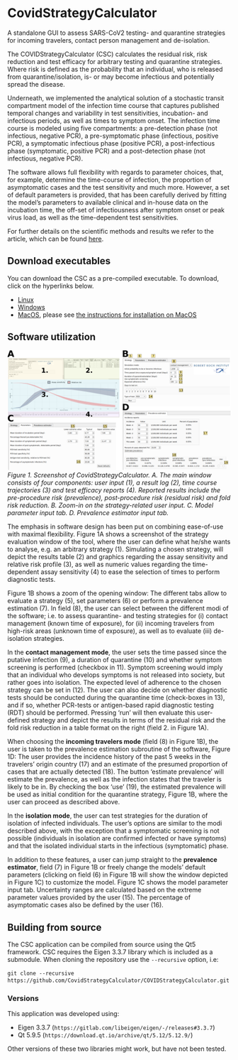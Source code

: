 # CovidStrategyCalculator
A standalone GUI to assess SARS-CoV2 testing- and  quarantine  strategies for incoming travelers, contact person management and de-isolation.

The COVIDStrategyCalculator (CSC) calculates the residual risk, risk reduction and test efficacy for arbitrary testing and  quarantine strategies. Where risk is defined as the probability that an individual, who is released from quarantine/isolation, is- or may become infectious and potentially spread the disease.

Underneath, we implemented the analytical solution of a stochastic transit compartment model of the infection time course that captures published temporal changes and variability in test sensitivities, incubation- and infectious periods, as well as times to symptom onset. The infection time course is modeled using five compartments: a pre-detection phase (not infectious, negative PCR), a pre-symptomatic phase (infectious, positive PCR), a symptomatic infectious phase (positive PCR), a post-infectious phase (symptomatic, positive PCR) and a post-detection phase (not infectious, negative PCR).

The software allows full flexibility with regards to parameter choices, that, for example, determine the time-course of infection, the proportion of asymptomatic cases and the test sensitivity and much more. However, a set of default parameters is provided, that has been carefully derived by fitting the model’s parameters to available clinical and in-house data on the incubation time, the off-set of infectiousness after symptom onset or peak virus load, as well as the time-dependent test sensitivities.

For further details on the scientific methods and results we refer to the article, which can be found [here](https://doi.org/10.1101/2020.11.18.20233825).

## Download executables
You can download the CSC as a pre-compiled executable. To download, click on the hyperlinks below.
* [Linux](https://github.com/CovidStrategyCalculator/CovidStrategyCalculator/raw/main/executables/Linux/CovidStrategyCalculator)
* [Windows](https://github.com/CovidStrategyCalculator/CovidStrategyCalculator/raw/main/executables/Windows/CovidStrategyCalculator.exe)
* [MacOS](https://github.com/CovidStrategyCalculator/CovidStrategyCalculator/archive/main.zip), please see [the instructions for installation on MacOS](https://github.com/CovidStrategyCalculator/CovidStrategyCalculator/blob/main/resources/InstructionsMacOS.pdf)

## Software utilization
![overview-image](resources/overview.png)
*Figure 1. Screenshot of CovidStrategyCalculator. A. The main window consists of four components: user input (1), a result log (2), time course trajectories (3) and test efficacy reports (4). Reported results include the pre-procedure risk (prevalence), post-procedure risk (residual risk) and fold risk reduction. B. Zoom-in on the strategy-related user input. C. Model parameter input tab. D. Prevalence estimator input tab.*

The emphasis in software design has been put on combining ease-of-use with maximal flexibility.  Figure 1A shows a screenshot of the strategy evaluation window of the tool, where the user can define what he/she wants to analyse, e.g. an arbitrary strategy (1). Simulating a chosen strategy, will depict the results table (2) and graphics regarding the assay sensitivity and relative risk profile (3), as well as numeric values regarding the time-dependent assay sensitivity (4) to ease the selection of times to perform diagnostic tests.

Figure 1B shows a zoom of the opening window: The different tabs allow to evaluate a strategy (5), set parameters (6) or perform a prevalence estimation (7).  In field (8), the user can select between the different modi of the software; i.e. to assess quarantine- and testing strategies for (i) contact management (known time of exposure), for (ii) incoming travelers from high-risk areas (unknown time of exposure), as well as to evaluate (iii) de-isolation strategies.

In the **contact management mode**, the user sets the time passed since the putative infection (9), a duration of quarantine (10) and whether symptom screening is performed (checkbox in 11). Symptom screening would imply that an individual who develops symptoms is not released into society, but rather goes into isolation. The expected level of adherence to the chosen strategy can be set in (12). The user can also decide on whether diagnostic tests should be conducted during the quarantine time (check-boxes in 13), and if so, whether PCR-tests or antigen-based rapid diagnostic testing (RDT) should be performed. Pressing ‘run’ will then evaluate this user-defined strategy and depict the results in terms of the residual risk and the fold risk reduction in a table format on the right (field 2. in Figure 1A).

When choosing the **incoming travelers mode** (field (8) in Figure 1B), the user is taken to the prevalence estimation subroutine of the software, Figure 1D: The user provides the incidence history of the past 5 weeks in the travelers’ origin country (17) and an estimate of the presumed proportion of cases that are actually detected (18). The button ‘estimate prevalence’ will estimate the prevalence, as well as the infection states that the traveler is likely to be in. By checking the box ‘use’ (19), the estimated prevalence will be used as initial condition for the quarantine strategy, Figure 1B, where the user can proceed as described above.

In the **isolation mode**, the user can test strategies for the duration of isolation of infected individuals. The user’s options are similar to the modi described above, with the exception that a symptomatic screening is not possible (individuals in isolation are confirmed infected or have symptoms) and that the isolated individual starts in the infectious (symptomatic) phase.

In addition to these features, a user can  jump straight to the **prevalence estimator**, field (7) in Figure 1B or freely change the models’ default parameters (clicking on field (6) in Figure 1B will show the window depicted in Figure 1C) to customize the model. Figure 1C shows the model parameter input tab. Uncertainty ranges are calculated based on the extreme parameter values provided by the user (15). The percentage of asymptomatic cases also be defined by the user (16).

## Building from source
The CSC application can be compiled from source using the Qt5 framework. CSC requires the Eigen 3.3.7 library which is included as a submodule. When cloning the repository use the `--recursive` option, i.e:

```
git clone --recursive https://github.com/CovidStrategyCalculator/COVIDStrategyCalculator.git
```

### Versions
This application was developed using:
* Eigen 3.3.7 (`https://gitlab.com/libeigen/eigen/-/releases#3.3.7`)
* Qt 5.9.5 (`https://download.qt.io/archive/qt/5.12/5.12.9/`)

Other versions of these two libraries might work, but have not been tested.
